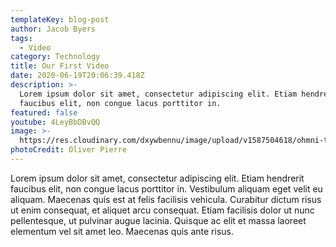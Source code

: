 ```yaml
---
templateKey: blog-post
author: Jacob Byers
tags:
  - Video
category: Technology
title: Our First Video
date: 2020-06-19T20:06:39.418Z
description: >-
  Lorem ipsum dolor sit amet, consectetur adipiscing elit. Etiam hendrerit
  faucibus elit, non congue lacus porttitor in. 
featured: false
youtube: 4LeyBbDBvQQ
image: >-
  https://res.cloudinary.com/dxywbennu/image/upload/v1587504618/ohmni-test/james-day-urmik_ustci-unsplash.jpg
photoCredit: Oliver Pierre
---
```

Lorem ipsum dolor sit amet, consectetur adipiscing elit. Etiam hendrerit faucibus elit, non congue lacus porttitor in. Vestibulum aliquam eget velit eu aliquam. Maecenas quis est at felis facilisis vehicula. Curabitur dictum risus ut enim consequat, et aliquet arcu consequat. Etiam facilisis dolor ut nunc pellentesque, ut pulvinar augue lacinia. Quisque ac elit et massa laoreet elementum vel sit amet leo. Maecenas quis ante risus.